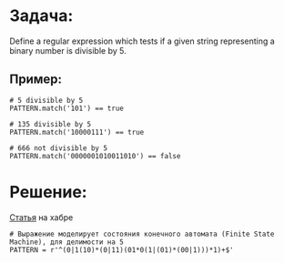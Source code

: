 # Задача:
Define a regular expression which tests if a given string representing a binary number is divisible by 5.

## Пример:

```
# 5 divisible by 5
PATTERN.match('101') == true

# 135 divisible by 5
PATTERN.match('10000111') == true

# 666 not divisible by 5
PATTERN.match('0000001010011010') == false
```

# Решение:
[Статья](https://stackoverflow.com/questions/34476333/regular-expression-for-binary-numbers-divisible-by-5) на хабре

```
# Выражение моделирует состояния конечного автомата (Finite State Machine), для делимости на 5
PATTERN = r'^(0|1(10)*(0|11)(01*0(1|(01)*(00|1)))*1)+$'
```